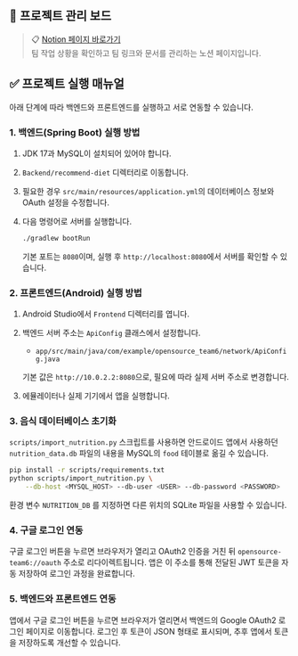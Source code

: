 ## 📌 프로젝트 관리 보드

> 📋 [Notion 페이지 바로가기](https://www.notion.so/Team6-1f5aac2f706f8068ad8dfb5fe7ce981e)  
> 팀 작업 상황을 확인하고 팀 링크와 문서를 관리하는 노션 페이지입니다.

## ✅ 프로젝트 실행 매뉴얼

아래 단계에 따라 백엔드와 프론트엔드를 실행하고 서로 연동할 수 있습니다.

### 1. 백엔드(Spring Boot) 실행 방법

1. JDK 17과 MySQL이 설치되어 있어야 합니다.
2. `Backend/recommend-diet` 디렉터리로 이동합니다.
3. 필요한 경우 `src/main/resources/application.yml`의 데이터베이스 정보와 OAuth 설정을 수정합니다.
4. 다음 명령어로 서버를 실행합니다.

   ```bash
   ./gradlew bootRun
   ```

   기본 포트는 `8080`이며, 실행 후 `http://localhost:8080`에서 서버를 확인할 수 있습니다.

### 2. 프론트엔드(Android) 실행 방법

1. Android Studio에서 `Frontend` 디렉터리를 엽니다.
2. 백엔드 서버 주소는 `ApiConfig` 클래스에서 설정합니다.

   - `app/src/main/java/com/example/opensource_team6/network/ApiConfig.java`

   기본 값은 `http://10.0.2.2:8080`으로, 필요에 따라 실제 서버 주소로 변경합니다.
3. 에뮬레이터나 실제 기기에서 앱을 실행합니다.

### 3. 음식 데이터베이스 초기화

`scripts/import_nutrition.py` 스크립트를 사용하면 안드로이드 앱에서 사용하던 `nutrition_data.db` 파일의 내용을
MySQL의 `food` 테이블로 옮길 수 있습니다.

```bash
pip install -r scripts/requirements.txt
python scripts/import_nutrition.py \
    --db-host <MYSQL_HOST> --db-user <USER> --db-password <PASSWORD>
```

환경 변수 `NUTRITION_DB` 를 지정하면 다른 위치의 SQLite 파일을 사용할 수 있습니다.

### 4. 구글 로그인 연동

구글 로그인 버튼을 누르면 브라우저가 열리고 OAuth2 인증을 거친 뒤
`opensource-team6://oauth` 주소로 리다이렉트됩니다. 앱은 이 주소를
통해 전달된 JWT 토큰을 자동 저장하여 로그인 과정을 완료합니다.

### 5. 백엔드와 프론트엔드 연동

앱에서 구글 로그인 버튼을 누르면 브라우저가 열리면서 백엔드의 Google OAuth2 로그인 페이지로 이동합니다. 로그인 후 토큰이 JSON 형태로 표시되며, 추후 앱에서 토큰을 저장하도록 개선할 수 있습니다.